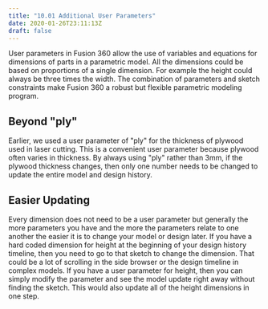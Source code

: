 ```yaml
---
title: "10.01 Additional User Parameters"
date: 2020-01-26T23:11:13Z
draft: false
---
```


User parameters in Fusion 360 allow the use of variables and equations for dimensions of parts in a parametric model. All the dimensions could be based on proportions of a single dimension. For example the height could always be three times the width. The combination of parameters and sketch constraints make Fusion 360 a robust but flexible parametric modeling program.

## Beyond "ply"

Earlier, we used a user parameter of "ply" for the thickness of plywood used in laser cutting. This is a convenient user parameter because plywood often varies in thickness. By always using "ply" rather than 3mm, if the plywood thickness changes, then only one number needs to be changed to update the entire model and design history.

## Easier Updating

Every dimension does not need to be a user parameter but generally the more parameters you have and the more the parameters relate to one another the easier it is to change your model or design later. If you have a hard coded dimension for height at the beginning of your design history timeline, then you need to go to that sketch to change the dimension. That could be a lot of scrolling in the side browser or the design timeline in complex models. If you have a user parameter for height, then you can simply modify the parameter and see the model update right away without finding the sketch. This would also update all of the height dimensions in one step.
